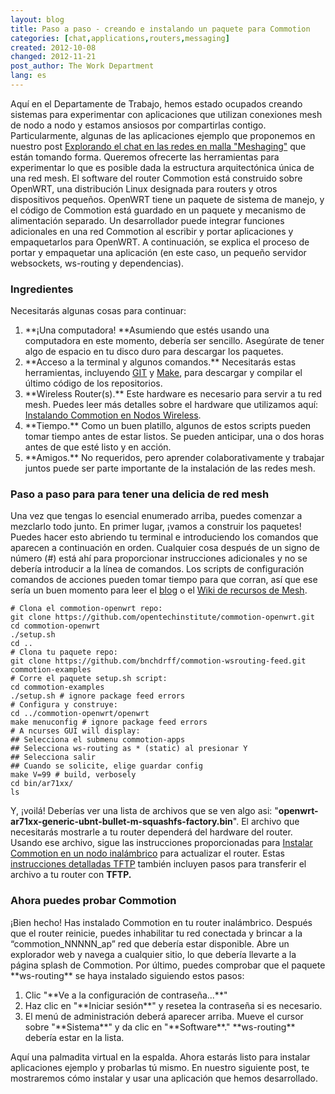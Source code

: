 ```yaml
---
layout: blog
title: Paso a paso - creando e instalando un paquete para Commotion
categories: [chat,applications,routers,messaging]
created: 2012-10-08
changed: 2012-11-21
post_author: The Work Department
lang: es
---
```

  Aquí en el Departamente de Trabajo, hemos estado ocupados creando sistemas para experimentar con aplicaciones que utilizan conexiones mesh de nodo a nodo y estamos ansiosos por compartirlas contigo. Particularmente, algunas de las aplicaciones ejemplo que proponemos en nuestro post <a class="external" href="https://commotionwireless.net/blog/exploring-meshaging" target="_blank"> Explorando el chat en las redes en malla &quot;Meshaging&quot;</a> que están tomando forma. Queremos ofrecerte las herramientas para experimentar lo que es posible dada la estructura arquitectónica única de una red mesh. El software del router Commotion está construido sobre OpenWRT, una distribución Linux designada para routers y otros dispositivos pequeños. 
OpenWRT tiene un paquete de sistema de manejo, y el código de Commotion está guardado en un paquete y mecanismo de alimentación separado. Un desarrollador puede integrar funciones adicionales en una red Commotion al escribir y portar aplicaciones y empaquetarlos para OpenWRT. A continuación, se explica el proceso de portar y empaquetar una aplicación (en este caso, un pequeño servidor websockets, ws-routing y dependencias).
<h3>Ingredientes</h3>Necesitarás algunas cosas para continuar:
<ol><li>**¡Una computadora! **Asumiendo que estés usando una computadora en este momento, debería ser sencillo. Asegúrate de tener algo de espacio en tu disco duro para descargar los paquetes.</li><li>**Acceso a la terminal y algunos comandos.** Necesitarás estas herramientas, incluyendo <a class="external" href="http://git-scm.com/book/en/Getting-Started-Installing-Git" target="_blank">GIT</a> y <a href="http://www.gnu.org/software/make/manual/make.html#Top" target="_blank">Make</a>, para descargar y compilar el último código de los repositorios.</li><li>**Wireless Router(s).** Este hardware es necesario para servir a tu red mesh. Puedes leer más detalles sobre el hardware que utilizamos aquí: <a class="external" href="https://code.commotionwireless.net/projects/commotion-manual/wiki/Installing_Commotion_on_Wireless_Nodes#A-little-background" target="_blank">Instalando Commotion en Nodos Wireless</a>.</li><li>**Tiempo.** Como un buen platillo, algunos de estos scripts pueden tomar tiempo antes de estar listos. Se pueden anticipar, una o dos horas antes de que esté listo y en acción.</li><li>**Amigos.** No requeridos, pero aprender colaborativamente y trabajar juntos puede ser parte importante de la instalación de las redes mesh.</li></ol><h3>
Paso a paso para para tener una delicia de red mesh</h3>Una vez que tengas lo esencial enumerado arriba, puedes comenzar a mezclarlo todo junto. 
En primer lugar, ¡vamos a construir los paquetes! Puedes hacer esto abriendo tu terminal e introduciendo los comandos que aparecen a continuación en orden. Cualquier cosa después de un signo de número (#) está ahí para proporcionar instrucciones adicionales y no se debería introducir a la línea de comandos. Los scripts de configuración comandos de acciones pueden tomar tiempo para que corran, así que ese sería un buen momento para leer el <a class="external" href="https://commotionwireless.net/blog" target="_blank">blog</a> o el <a class="external" href="https://commotionwireless.net/wiki/mesh-resources" target="_blank">Wiki de recursos de Mesh</a>.

	# Clona el commotion-openwrt repo:
	git clone https://github.com/opentechinstitute/commotion-openwrt.git
	cd commotion-openwrt
	./setup.sh
	cd ..
	# Clona tu paquete repo:
	git clone https://github.com/bnchdrff/commotion-wsrouting-feed.git commotion-examples
	# Corre el paquete setup.sh script:
	cd commotion-examples
	./setup.sh # ignore package feed errors
	# Configura y construye:
	cd ../commotion-openwrt/openwrt
	make menuconfig # ignore package feed errors
	# A ncurses GUI will display:
	## Selecciona el submenu commotion-apps 
	## Selecciona ws-routing as * (static) al presionar Y
	## Selecciona salir
	## Cuando se solicite, elige guardar config
	make V=99 # build, verbosely
	cd bin/ar71xx/
	ls

Y, ¡voilá! Deberías ver una lista de archivos que se ven algo asi:
&quot;**openwrt-ar71xx-generic-ubnt-bullet-m-squashfs-factory.bin**&quot;. El archivo que necesitarás mostrarle a tu router dependerá del hardware del router. Usando ese archivo, sigue las instrucciones proporcionadas para <a class="external" href="https://code.commotionwireless.net/projects/commotion-manual/wiki/Installing_Commotion_on_Wireless_Nodes" target="_blank">Instalar Commotion en un nodo inalámbrico</a> para actualizar el router. Estas <a class="external" href="https://code.commotionwireless.net/projects/commotion-manual/wiki/Detailed_TFTP_Instructions" target="_blank">instrucciones detalladas TFTP</a> también incluyen pasos para transferir el archivo a tu router con **TFTP.**
<h3>Ahora puedes probar Commotion</h3>¡Bien hecho! Has instalado Commotion en tu router inalámbrico. Después que el router reinicie, puedes inhabilitar tu red conectada y brincar a la &ldquo;commotion_NNNNN_ap&rdquo; red que debería estar disponible. Abre un explorador web y navega a cualquier sitio, lo que debería llevarte a la página splash de Commotion. Por último, puedes comprobar que el paquete **ws-routing** se haya instalado siguiendo estos pasos:
<ol><li>Clic &quot;**Ve a la configuración de contraseña...**&quot;</li><li>Haz clic en &quot;**Iniciar sesión**&quot; y resetea la contraseña si es necesario.</li><li>El menú de administración deberá aparecer arriba. Mueve el cursor sobre &quot;**Sistema**&quot; y da clic en &quot;**Software**.&quot; **ws-routing** debería estar en la lista.</li></ol>Aquí una palmadita virtual en la espalda. Ahora estarás listo para instalar aplicaciones ejemplo y probarlas tú mismo. En nuestro siguiente post, te mostraremos cómo instalar y usar una aplicación que hemos desarrollado.


